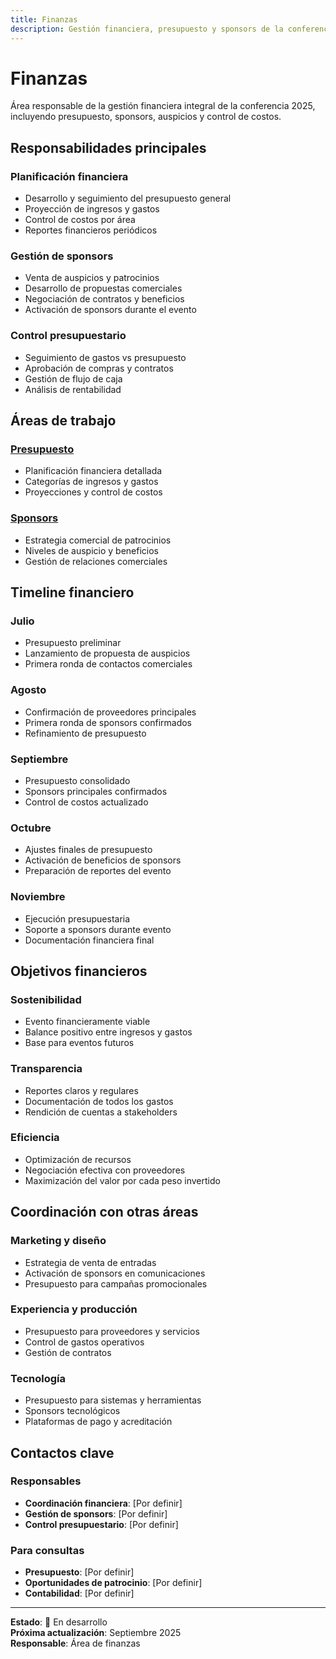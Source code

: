 ```yaml
---
title: Finanzas
description: Gestión financiera, presupuesto y sponsors de la conferencia 2025
---
```


# Finanzas

Área responsable de la gestión financiera integral de la conferencia 2025, incluyendo presupuesto, sponsors, auspicios y control de costos.

## Responsabilidades principales

### **Planificación financiera**
- Desarrollo y seguimiento del presupuesto general
- Proyección de ingresos y gastos
- Control de costos por área
- Reportes financieros periódicos

### **Gestión de sponsors**
- Venta de auspicios y patrocinios
- Desarrollo de propuestas comerciales
- Negociación de contratos y beneficios
- Activación de sponsors durante el evento

### **Control presupuestario**
- Seguimiento de gastos vs presupuesto
- Aprobación de compras y contratos
- Gestión de flujo de caja
- Análisis de rentabilidad

## Áreas de trabajo

### **[Presupuesto](/areas/finanzas/presupuesto)**
- Planificación financiera detallada
- Categorías de ingresos y gastos
- Proyecciones y control de costos

### **[Sponsors](/areas/finanzas/sponsors)**
- Estrategia comercial de patrocinios
- Niveles de auspicio y beneficios
- Gestión de relaciones comerciales

## Timeline financiero

### **Julio**
- Presupuesto preliminar
- Lanzamiento de propuesta de auspicios
- Primera ronda de contactos comerciales

### **Agosto**
- Confirmación de proveedores principales
- Primera ronda de sponsors confirmados
- Refinamiento de presupuesto

### **Septiembre**
- Presupuesto consolidado
- Sponsors principales confirmados
- Control de costos actualizado

### **Octubre**
- Ajustes finales de presupuesto
- Activación de beneficios de sponsors
- Preparación de reportes del evento

### **Noviembre**
- Ejecución presupuestaria
- Soporte a sponsors durante evento
- Documentación financiera final

## Objetivos financieros

### **Sostenibilidad**
- Evento financieramente viable
- Balance positivo entre ingresos y gastos
- Base para eventos futuros

### **Transparencia**
- Reportes claros y regulares
- Documentación de todos los gastos
- Rendición de cuentas a stakeholders

### **Eficiencia**
- Optimización de recursos
- Negociación efectiva con proveedores
- Maximización del valor por cada peso invertido

## Coordinación con otras áreas

### **Marketing y diseño**
- Estrategia de venta de entradas
- Activación de sponsors en comunicaciones
- Presupuesto para campañas promocionales

### **Experiencia y producción**
- Presupuesto para proveedores y servicios
- Control de gastos operativos
- Gestión de contratos

### **Tecnología**
- Presupuesto para sistemas y herramientas
- Sponsors tecnológicos
- Plataformas de pago y acreditación

## Contactos clave

### **Responsables**
- **Coordinación financiera**: [Por definir]
- **Gestión de sponsors**: [Por definir]
- **Control presupuestario**: [Por definir]

### **Para consultas**
- **Presupuesto**: [Por definir]
- **Oportunidades de patrocinio**: [Por definir]
- **Contabilidad**: [Por definir]

---

**Estado**: 🚧 En desarrollo  
**Próxima actualización**: Septiembre 2025  
**Responsable**: Área de finanzas